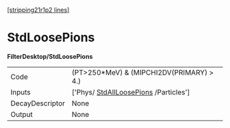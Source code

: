 [[stripping21r1p2 lines]](./stripping21r1p2-index)

# StdLoosePions

**FilterDesktop/StdLoosePions**

|                 |                                                                               |
|-----------------|-------------------------------------------------------------------------------|
| Code            | (PT\>250\*MeV) & (MIPCHI2DV(PRIMARY) \> 4.)                                   |
| Inputs          | ['Phys/ [StdAllLoosePions](./stripping21r1p2-stdallloosepions) /Particles'] |
| DecayDescriptor | None                                                                          |
| Output          | None                                                                          |
